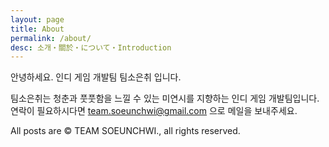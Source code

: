 ```yaml
---
layout: page
title: About
permalink: /about/
desc: 소개・關於・について・Introduction
---
```


안녕하세요. 인디 게임 개발팀 팀소은취 입니다.

팀소은취는 청춘과 풋풋함을 느낄 수 있는 미연시를 지향하는 인디 게임 개발팀입니다. 연락이 필요하시다면 [team.soeunchwi@gmail.com](mailto:team.soeunchwi@gmail.com) 으로 메일을 보내주세요.

All posts are &copy; TEAM SOEUNCHWI., all rights reserved.

